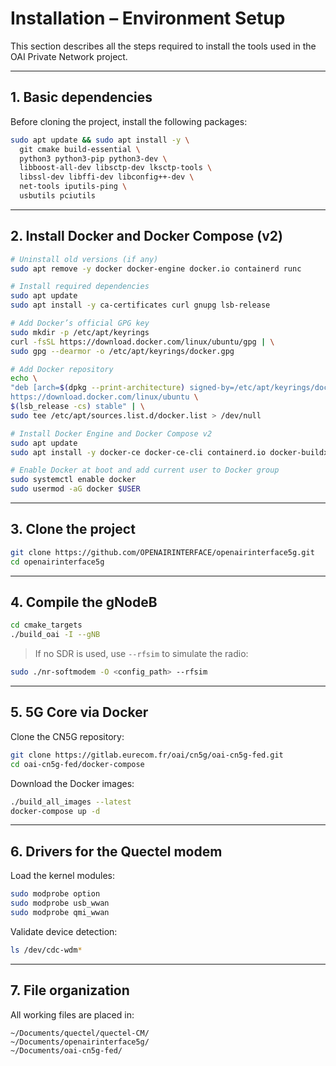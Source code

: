 # Installation – Environment Setup

This section describes all the steps required to install the tools used in the OAI Private Network project.

---

## 1. Basic dependencies

Before cloning the project, install the following packages:

```bash
sudo apt update && sudo apt install -y \
  git cmake build-essential \
  python3 python3-pip python3-dev \
  libboost-all-dev libsctp-dev lksctp-tools \
  libssl-dev libffi-dev libconfig++-dev \
  net-tools iputils-ping \
  usbutils pciutils
```

---

## 2. Install Docker and Docker Compose (v2)

```bash
# Uninstall old versions (if any)
sudo apt remove -y docker docker-engine docker.io containerd runc

# Install required dependencies
sudo apt update
sudo apt install -y ca-certificates curl gnupg lsb-release

# Add Docker’s official GPG key
sudo mkdir -p /etc/apt/keyrings
curl -fsSL https://download.docker.com/linux/ubuntu/gpg | \
sudo gpg --dearmor -o /etc/apt/keyrings/docker.gpg

# Add Docker repository
echo \
"deb [arch=$(dpkg --print-architecture) signed-by=/etc/apt/keyrings/docker.gpg] \
https://download.docker.com/linux/ubuntu \
$(lsb_release -cs) stable" | \
sudo tee /etc/apt/sources.list.d/docker.list > /dev/null

# Install Docker Engine and Docker Compose v2
sudo apt update
sudo apt install -y docker-ce docker-ce-cli containerd.io docker-buildx-plugin docker-compose-plugin

# Enable Docker at boot and add current user to Docker group
sudo systemctl enable docker
sudo usermod -aG docker $USER
```

---

## 3. Clone the project

```bash
git clone https://github.com/OPENAIRINTERFACE/openairinterface5g.git
cd openairinterface5g
```

---

## 4. Compile the gNodeB

```bash
cd cmake_targets
./build_oai -I --gNB
```

> If no SDR is used, use `--rfsim` to simulate the radio:

```bash
sudo ./nr-softmodem -O <config_path> --rfsim
```

---

## 5. 5G Core via Docker

Clone the CN5G repository:

```bash
git clone https://gitlab.eurecom.fr/oai/cn5g/oai-cn5g-fed.git
cd oai-cn5g-fed/docker-compose
```

Download the Docker images:

```bash
./build_all_images --latest
docker-compose up -d
```

---

## 6. Drivers for the Quectel modem

Load the kernel modules:

```bash
sudo modprobe option
sudo modprobe usb_wwan
sudo modprobe qmi_wwan
```

Validate device detection:

```bash
ls /dev/cdc-wdm*
```

---

## 7. File organization

All working files are placed in:

```
~/Documents/quectel/quectel-CM/
~/Documents/openairinterface5g/
~/Documents/oai-cn5g-fed/
```